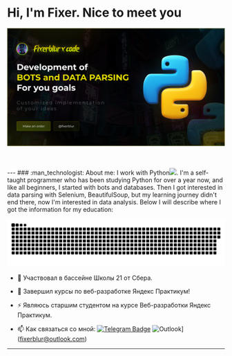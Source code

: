 # Hi, I'm Fixer. Nice to meet you
<div align="center">
<img hight="400" width="800" alt="GIF" align="center" src="https://github.com/FixerBlur/FixerBlur/blob/main/assets/Frame%201.png">
</div>

</br>
</br>
</br>
---
### :man_technologist: About me:
I work with Python<img src="https://media.giphy.com/media/WUlplcMpOCEmTGBtBW/giphy.gif" width="30px">. 
I'm a self-taught programmer who has been studying Python for over a year now, and like all beginners, I started with bots and databases. Then I got interested in data parsing with Selenium, BeautifulSoup, but my learning journey didn't end there, now I'm interested in data analysis. Below I will describe where I got the information for my education:

<p align="center">
 <img width="600" src="assets/github-snake.svg" alt="snake"/>
</p>

- :telescope: Участвовал в бассейне Школы 21 от Сбера.

- :seedling: Завершил курсы по веб-разработке Яндекс Практикум!

- :zap: Являюсь старшим студентом на курсе Веб-разработки Яндекс Практикум.

- :mailbox: Как связаться со мной: [![Telegram Badge](https://img.shields.io/badge/-filimonovalexey-blue?style=flat&logo=Telegram&logoColor=white)](https://t.me/fixerblur) ![Outlook](https://img.shields.io/badge/Microsoft_Outlook-0078D4?style=for-the-badge&logo=microsoft-outlook&logoColor=white)](fixerblur@outlook.com)

---
